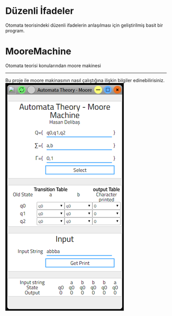 # Düzenli İfadeler
Otomata teorisindeki düzenli ifadelerin anlaşılması için geliştirilmiş basit bir program.


# MooreMachine
Otomata teorisi konularından moore makinesi<hr>
Bu proje ile moore makinasının nasıl çalıştığına ilişkin bilgiler edinebilirisiniz.
<img src='moore.png'>
